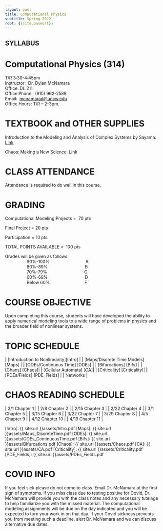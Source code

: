 ```yaml
---
layout: post
title: Computational Physics
subtitle: Spring 2022
root: {{site.baseurl}}
---
```


## SYLLABUS

# Computational Physics (314)

T/R 3:30-4:45pm  
Instructor:  Dr. Dylan McNamara  
Office: DL 211  
Office Phone:  (910) 962-2588  
Email:  mcnamarad@uncw.edu  
Office Hours: T/R – 2-3pm.  

# TEXTBOOK and OTHER SUPPLIES

Introduction to the Modeling and Analysis of Complex Systems by Sayama.  [Link][Book]

Chaos: Making a New Science.  [Link][Book2]

# CLASS ATTENDANCE

Attendance is required to do well in this course.  

# GRADING

Computational Modeling Projects     =  70 pts   

Final Project                       =  20 pts

Participation                       =  10 pts

TOTAL POINTS AVAILABLE              =  100 pts

Grades will be given as follows:  
                  90%-100%                              A  
                  80%-89%                               B  
                  70%-79%                               C  
                  60%-69%                               D  
                  Below 60%                             F  


# COURSE OBJECTIVE

Upon completing this course, students will have developed the ability to apply numerical modeling tools to a wide range of problems in physics and the broader field of nonlinear systems.


# TOPIC SCHEDULE

| [Introduction to Nonlinearity][Intro] |
| [Maps/Discrete Time Models] [Maps] |
| [ODEs/Continuous Time] [ODEs] |
| [Bifurcations] [Bifs] |
| [Chaos] [Chaos]|
| [Cellular Automata] [CA]|
| [Criticality] [Criticality]|
| [PDEs/Fields] [PDE_Fields] |
| Networks |

# CHAOS READING SCHEDULE

| 2/1 Chapter 1 |
| 2/8 Chapter 2 |
| 2/15 Chapter 3 |
| 2/22 Chapter 4 |
| 3/1 Chapter 5 |
| 3/15 Chapter 6 |
| 3/22 Chapter 7 |
| 3/29 Chapter 8 |
| 4/5 Chapter 9 |
| 4/12 Chapter 10 |
| 4/19 Chapter 11 |

[Book]: http://textbooks.opensuny.org/introduction-to-the-modeling-and-analysis-of-complex-systems/
[Book2]: https://www.amazon.com/Chaos-Making-Science-James-Gleick/dp/0143113453
[Intro]: {{ site.url }}assets/Intro.pdf
[Maps]: {{ site.url }}assets/Maps_DiscreteTime.pdf
[ODEs]: {{ site.url }}assets/ODEs_ContinuousTime.pdf
[Bifs]: {{ site.url }}assets/Bifurcations.pdf
[Chaos]: {{ site.url }}assets/Chaos.pdf
[CA]: {{ site.url }}assets/CA.pdf
[Criticality]: {{ site.url }}assets/Criticality.pdf
[PDE_Fields]: {{ site.url }}assets/PDEs_Fields.pdf

# COVID INFO
If you feel sick please do not come to class.  Email Dr. McNamara at the first sign of symptoms.  If you miss class due to testing positive for Covid, Dr. McNamara will provide you with the class notes and any necessary tutelage to help familiarize you with the missed material. The computational modeling assignments will be due on the day indicated and you will be expected to turn your work in on that day.  If your Covid sickness prevents you from meeting such a deadline, alert Dr. McNamara and we can discuss alternative due dates.
